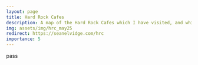 ```yaml
---
layout: page
title: Hard Rock Cafes
description: A map of the Hard Rock Cafes which I have visited, and which I need to visit.
img: assets/img/hrc_may25
redirect: https://seanelvidge.com/hrc
importance: 5
---
```


pass
